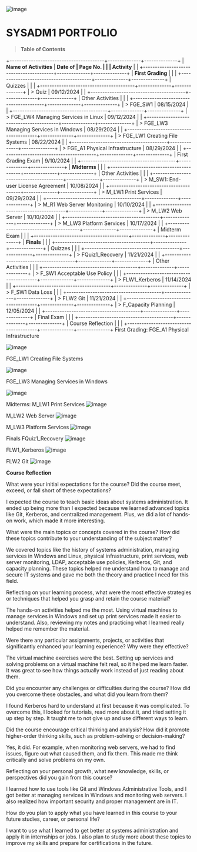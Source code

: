 ![image](https://github.com/user-attachments/assets/f894a7e9-2f54-4ce3-b87a-4993a7f4a255)


# SYSADM1 PORTFOLIO

> **Table of Contents**

+----------------------------------------+--------------+--------------+
| **Name of Activities**                 | **Date of    | **Page No.** |
|                                        | Activity**   |              |
+----------------------------------------+--------------+--------------+
| **First Grading**                      |              |              |
+----------------------------------------+--------------+--------------+
| Quizzes                                |              |              |
+----------------------------------------+--------------+--------------+
| > Quiz                                 |  09/12/2024  |              |
+----------------------------------------+--------------+--------------+
| Other Activities                       |              |              |
+----------------------------------------+--------------+--------------+
| > FGE_SW1                              |  08/15/2024  |              |
+----------------------------------------+--------------+--------------+
| > FGE_LW4 Managing Services in Linux   |  09/12/2024  |              |
+----------------------------------------+--------------+--------------+
| > FGE_LW3 Managing Services in Windows |  08/29/2024  |              |
+----------------------------------------+--------------+--------------+
| > FGE_LW1 Creating File Systems        |  08/22/2024  |              |
+----------------------------------------+--------------+--------------+
| > FGE_A1 Physical Infrastructure       |  08/29/2024  |              |
+----------------------------------------+--------------+--------------+
| First Grading Exam                     |  9/10/2024   |              |
+----------------------------------------+--------------+--------------+
| **Midterms**                           |              |              |
+----------------------------------------+--------------+--------------+
| Other Activities                       |              |              |
+----------------------------------------+--------------+--------------+
| > M_SW1: End-user License Agreement    |  10/08/2024  |              |
+----------------------------------------+--------------+--------------+
| > M_LW1 Print Services                 |  09/29/2024  |              |
+----------------------------------------+--------------+--------------+
| > M_R1 Web Server Monitoring           |  10/10/2024  |              |
+----------------------------------------+--------------+--------------+
| > M_LW2 Web Server                     |  10/10/2024  |              |
+----------------------------------------+--------------+--------------+
| > M_LW3 Platform Services              |  10/17/2024  |              |
+----------------------------------------+--------------+--------------+
| Midterm Exam                           |              |              |
+----------------------------------------+--------------+--------------+
| **Finals**                             |              |              |
+----------------------------------------+--------------+--------------+
| Quizzes                                |              |              |
+----------------------------------------+--------------+--------------+
| > FQuiz1_Recovery                      |  11/21/2024  |              |
+----------------------------------------+--------------+--------------+
| Other Activities                       |              |              |
+----------------------------------------+--------------+--------------+
| > F_SW1 Acceptable Use Policy          |              |              |
+----------------------------------------+--------------+--------------+
| > FLW1_Kerberos                        |  11/14/2024  |              |
+----------------------------------------+--------------+--------------+
| > F_SW1 Data Loss                      |              |              |
+----------------------------------------+--------------+--------------+
| > FLW2 Git                             |  11/21/2024  |              |
+----------------------------------------+--------------+--------------+
| > F_Capacity Planning                  |  12/05/2024  |              |
+----------------------------------------+--------------+--------------+
| Final Exam                             |              |              |
+----------------------------------------+--------------+--------------+
| Course Reflection                      |              |              |
+----------------------------------------+--------------+--------------+
First Grading:
FGE_A1 Physical Infrastructure

![image](https://github.com/user-attachments/assets/37ce613e-8451-49f9-99ab-51878b5fa20e)

FGE_LW1 Creating File Systems  

![image](https://github.com/user-attachments/assets/5a2f308a-9a46-4c21-aa32-bc2f45ff5a46)

FGE_LW3 Managing Services in Windows 

![image](https://github.com/user-attachments/assets/0e64ea3e-dcb3-4794-ae6c-5eaf1c35a1c2)


Midterms:
M_LW1 Print Services
![image](https://github.com/user-attachments/assets/7cf8c5c1-5366-4185-aad8-02a910faee91)

M_LW2 Web Server
![image](https://github.com/user-attachments/assets/d94cbf16-ebf6-4ce5-9b86-5cdbb3dc9c67)

M_LW3 Platform Services
![image](https://github.com/user-attachments/assets/7f12a39a-2350-46c9-953e-b180e3ac7786)

  
Finals
FQuiz1_Recovery
![image](https://github.com/user-attachments/assets/a144b738-a4bb-429a-9504-2e2ca897edef)

FLW1_Kerberos
![image](https://github.com/user-attachments/assets/0ce35b1f-a407-4dae-9714-dafe30cf15a1)

FLW2 Git
![image](https://github.com/user-attachments/assets/16f392da-6237-48ef-b156-7c0892586ffd)

**Course Reflection**

What were your initial expectations for the course? Did the course meet,
exceed, or fall short of these expectations?

I expected the course to teach basic ideas about systems administration. It ended up being more than I expected because we learned advanced topics like Git, Kerberos, and centralized management. Plus, we did a lot of hands-on work, which made it more interesting.

What were the main topics or concepts covered in the course? How did
these topics contribute to your understanding of the subject matter?

We covered topics like the history of systems administration, managing services in Windows and Linux, physical infrastructure, print services, web server monitoring, LDAP, acceptable use policies, Kerberos, Git, and capacity planning. These topics helped me understand how to manage and secure IT systems and gave me both the theory and practice I need for this field.

Reflecting on your learning process, what were the most effective
strategies or techniques that helped you grasp and retain the course
material?

The hands-on activities helped me the most. Using virtual machines to manage services in Windows and set up print services made it easier to understand. Also, reviewing my notes and practicing what I learned really helped me remember the material.

Were there any particular assignments, projects, or activities that
significantly enhanced your learning experience? Why were they
effective?

The virtual machine exercises were the best. Setting up services and solving problems on a virtual machine felt real, so it helped me learn faster. It was great to see how things actually work instead of just reading about them.

Did you encounter any challenges or difficulties during the course? How
did you overcome these obstacles, and what did you learn from them?

I found Kerberos hard to understand at first because it was complicated. To overcome this, I looked for tutorials, read more about it, and tried setting it up step by step. It taught me to not give up and use different ways to learn.

Did the course encourage critical thinking and analysis? How did it
promote higher-order thinking skills, such as problem-solving or
decision-making?

Yes, it did. For example, when monitoring web servers, we had to find issues, figure out what caused them, and fix them. This made me think critically and solve problems on my own.

Reflecting on your personal growth, what new knowledge, skills, or
perspectives did you gain from this course?

I learned how to use tools like Git and Windows Administrative Tools, and I got better at managing services in Windows and monitoring web servers. I also realized how important security and proper management are in IT.

How do you plan to apply what you have learned in this course to your
future studies, career, or personal life?

I want to use what I learned to get better at systems administration and apply it in internships or jobs. I also plan to study more about these topics to improve my skills and prepare for certifications in the future.
